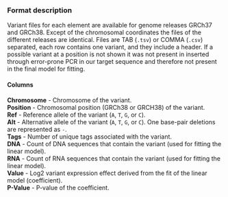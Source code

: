 ### Format description

Variant files for each element are available for genome releases GRCh37 and GRCh38. Except of the chromosomal coordinates the files of the different releases are identical. Files are TAB (`.tsv`) or COMMA (`.csv`) separated, each row contains one variant, and they include a header. If a possible variant at a position is not shown it was not present in inserted through error-prone PCR in our target sequence and therefore not present in the final model for fitting. 

#### Columns

**Chromosome** - Chromosome of the variant.  
**Position** - Chromosomal position (GRCh38 or GRCH38) of the variant.  
**Ref** - Reference allele of the variant (`A`, `T`, `G`, or `C`).  
**Alt** - Alternative allele of the variant (`A`, `T`, `G`, or `C`). One base-pair deletions are represented as `-`.  
**Tags** - Number of unique tags associated with the variant.  
**DNA** - Count of DNA sequences that contain the variant (used for fitting the linear model).   
**RNA** - Count of RNA sequences that contain the variant (used for fitting the linear model).  
**Value** - Log2 variant expression effect derived from the fit of the linear model (coefficient).  
**P-Value** - P-value of the coefficient.